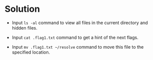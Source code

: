 # Solution

- Input `ls -al` command to view all files in the current directory and hidden files.

- Input `cat .flag1.txt` command to get a hint of the next flags.

- Input `mv .flag1.txt ~/resolve` command to move this file to the specified location.
